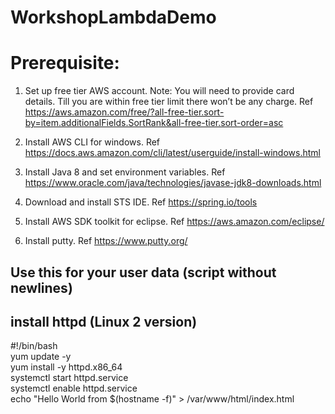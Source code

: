 # WorkshopLambdaDemo

# Prerequisite:

1)	Set up free tier AWS account. Note: You will need to provide card details. Till you are within free tier limit there won’t be any charge.
Ref https://aws.amazon.com/free/?all-free-tier.sort-by=item.additionalFields.SortRank&all-free-tier.sort-order=asc

2)	Install AWS CLI for windows.
Ref https://docs.aws.amazon.com/cli/latest/userguide/install-windows.html

3)	Install Java 8 and set environment variables.
Ref https://www.oracle.com/java/technologies/javase-jdk8-downloads.html

4)	Download and install STS IDE.
Ref https://spring.io/tools

5)	Install AWS SDK toolkit for eclipse.
Ref https://aws.amazon.com/eclipse/

6) Install putty.
Ref https://www.putty.org/


## Use this for your user data (script without newlines)
## install httpd (Linux 2 version)

#!/bin/bash <br />
yum update -y <br />
yum install -y httpd.x86_64 <br />
systemctl start httpd.service <br />
systemctl enable httpd.service <br />
echo "Hello World from $(hostname -f)" > /var/www/html/index.html

